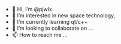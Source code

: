 - 👋 Hi, I’m @pjwlx
- 👀 I’m interested in new space technology, 
- 🌱 I’m currently learning qt/c++ 
- 💞️ I’m looking to collaborate on ...
- 📫 How to reach me ...

<!---
pjwlx/pjwlx is a ✨ special ✨ repository because its `README.md` (this file) appears on your GitHub profile.
You can click the Preview link to take a look at your changes.
--->
